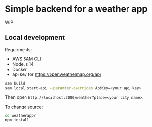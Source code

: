 # Simple backend for a weather app

WIP

## Local development
Requirments:
* AWS SAM CLI
* Node.js 14
* Docker
* api key for https://openweathermap.org/api

```bash
sam build
sam local start-api --paramter-overrides ApiKey=<your api key>
```

Then open `http://localhost:3000/weather?place=<your city name>`.

To change source:
```bash
cd weatherapp/
npm install 
```

